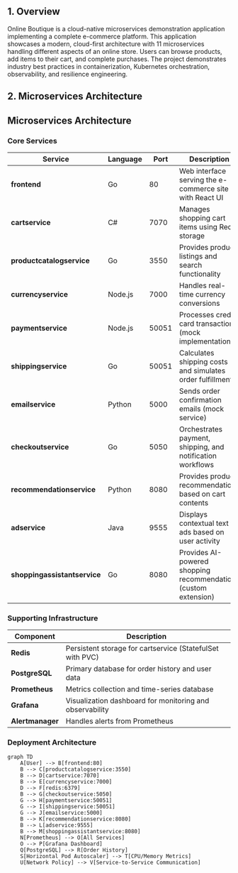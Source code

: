 ## 1. Overview <a name="overview"></a>
Online Boutique is a cloud-native microservices demonstration application implementing a complete e-commerce platform. This application showcases a modern, cloud-first architecture with 11 microservices handling different aspects of an online store. Users can browse products, add items to their cart, and complete purchases. The project demonstrates industry best practices in containerization, Kubernetes orchestration, observability, and resilience engineering.

## 2. Microservices Architecture <a name="microservices-architecture"></a>
## Microservices Architecture

### Core Services

| Service                   | Language | Port      | Description                                                                 |
|---------------------------|----------|-----------|-----------------------------------------------------------------------------|
| **frontend**              | Go       | 80        | Web interface serving the e-commerce site with React UI                     |
| **cartservice**           | C#       | 7070      | Manages shopping cart items using Redis storage                             |
| **productcatalogservice** | Go       | 3550      | Provides product listings and search functionality                          |
| **currencyservice**       | Node.js  | 7000      | Handles real-time currency conversions                                      |
| **paymentservice**        | Node.js  | 50051     | Processes credit card transactions (mock implementation)                    |
| **shippingservice**       | Go       | 50051     | Calculates shipping costs and simulates order fulfillment                   |
| **emailservice**          | Python   | 5000      | Sends order confirmation emails (mock service)                              |
| **checkoutservice**       | Go       | 5050      | Orchestrates payment, shipping, and notification workflows                 |
| **recommendationservice** | Python   | 8080      | Provides product recommendations based on cart contents                     |
| **adservice**             | Java     | 9555      | Displays contextual text ads based on user activity                         |
| **shoppingassistantservice** | Go    | 8080      | Provides AI-powered shopping recommendations (custom extension)             |

### Supporting Infrastructure

| Component          | Description                                                                 |
|--------------------|-----------------------------------------------------------------------------|
| **Redis**          | Persistent storage for cartservice (StatefulSet with PVC)                   |
| **PostgreSQL**     | Primary database for order history and user data                            |
| **Prometheus**     | Metrics collection and time-series database                                 |
| **Grafana**        | Visualization dashboard for monitoring and observability                    |
| **Alertmanager**   | Handles alerts from Prometheus                                              |

### Deployment Architecture

```mermaid
graph TD
    A[User] --> B[frontend:80]
    B --> C[productcatalogservice:3550]
    B --> D[cartservice:7070]
    B --> E[currencyservice:7000]
    D --> F[redis:6379]
    B --> G[checkoutservice:5050]
    G --> H[paymentservice:50051]
    G --> I[shippingservice:50051]
    G --> J[emailservice:5000]
    B --> K[recommendationservice:8080]
    B --> L[adservice:9555]
    B --> M[shoppingassistantservice:8080]
    N[Prometheus] --> O[All Services]
    O --> P[Grafana Dashboard]
    Q[PostgreSQL] --> R[Order History]
    S[Horizontal Pod Autoscaler] --> T[CPU/Memory Metrics]
    U[Network Policy] --> V[Service-to-Service Communication]
